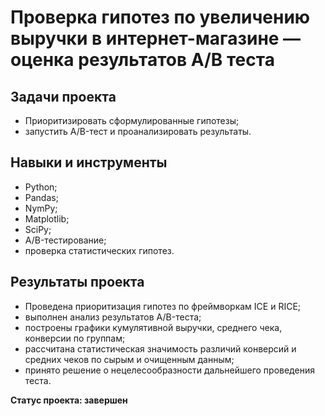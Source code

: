 # Проверка гипотез по увеличению выручки в интернет-магазине — оценка результатов A/B теста

## Задачи проекта
- Приоритизировать сформулированные гипотезы;
- запустить A/B-тест и проанализировать результаты.

## Навыки и инструменты
- Python;
- Pandas;
- NymPy;
- Matplotlib;
- SciPy;
- A/B-тестирование;
- проверка статистических гипотез.

## Результаты проекта
- Проведена приоритизация гипотез по фреймворкам ICE и RICE;
- выполнен анализ результатов A/B-теста;
- построены графики кумулятивной выручки, среднего чека, конверсии по группам;
- рассчитана статистическая значимость различий конверсий и средних чеков по сырым и очищенным данным;
- принято решение о нецелесообразности дальнейшего проведения теста.

**Статус проекта: завершен**





